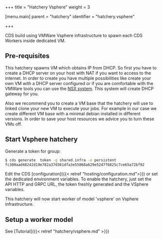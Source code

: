 +++
title = "Hatchery Vsphere"
weight = 3

[menu.main]
parent = "hatchery"
identifier = "hatchery.vsphere"

+++

CDS build using VMWare Vsphere infrastructure to spawn each CDS Workers inside dedicated VM.

## Pre-requisites

This hatchery spawns VM which obtains IP from DHCP. So first you have to create a DHCP server on your host with NAT if you want to access to the internet. In order to create you have multiple possibilities like create your own VM with a DHCP server configured or if you are comfortable with the VMWare tools you can use the [NSX system](https://www.vmware.com/products/nsx.html). This system will create DHCP gateway for you.

Also we recommend you to create a VM base that the hatchery will use to linked clone your new VM to execute your jobs. For example in our case we create different VM base with a minimal debian installed in different versions. In order to save your host resources we advice you to turn these VMs off.

## Start Vsphere hatchery

Generate a token for group:

```bash
$ cds generate  token -g shared.infra -e persistent
fc300aad48242d19e782a37d361dfa3e55868a629e52d7f6825c7ce65a72bf92
```

Edit the CDS [configuration]({{< relref "hosting/configuration.md">}}) or set the dedicated environment variables. To enable the hatchery, just set the API HTTP and GRPC URL, the token freshly generated and the VSphere variables.

This hatchery will now start worker of model 'vsphere' on Vsphere infrastructure.

## Setup a worker model

See [Tutorial]({{< relref "hatchery/vsphere.md" >}})
